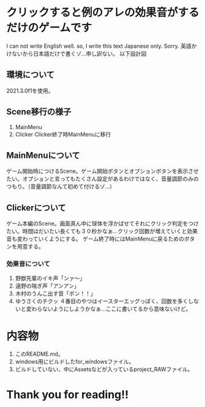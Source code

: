 # クリックすると例のアレの効果音がするだけのゲームです
I can not write English well. so, I write this text Japanese only. Sorry.
英語かけないから日本語だけで書くゾ…申し訳ない。
以下設計図

## 環境について
2021.3.0f1を使用。

## Scene移行の様子

1. MainMenu
2. Clicker
Clicker終了時MainMenuに移行

## MainMenuについて
ゲーム開始時につけるScene。ゲーム開始ボタンとオプションボタンを表示させたい。オプションと言ってもたくさん設定があるわけではなく、音量調節のみのつもり。（音量調節なんて初めて付けるゾ…）

## Clickerについて
ゲーム本編のScene。画面真ん中に球体を浮かばせてそれにクリック判定をつけたい。時間はだいたい長くても３０秒かなぁ…クリック回数が増えていくと効果音も変わっていくようにする。
ゲーム終了時にはMainMenuに戻るためのボタンを用意する。

### 効果音について
1. 野獣先輩のイキ声「ンァ～」
2. 遠野の喘ぎ声「アンアン」
3. 木村のうんこ出す音「ポン！！」
4. ゆうさくのチクッ
４番目のやつはイースターエッグっぽく、回数を多くしないと変わらないようにしようかなぁ…ここに書いてるから意味ないけど。

# 内容物
1. このREADME.md。
2. windows用にビルドしたfor_windowsファイル。
3. ビルドしていない、中にAssetsなどが入っているproject_RAWファイル。

# Thank you for reading!!